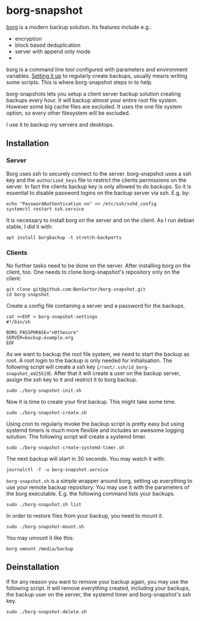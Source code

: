 # borg-snapshot
[borg](https://www.borgbackup.org/) is a modern backup solution. Its features include e.g.:
 * encryption
 * block based deduplication
 * server with append only mode
 *

borg is a command line tool configured with parameters and environment variables. [Setting it up](https://borgbackup.readthedocs.io/en/stable/) to regularly create backups, usually means writing some scripts. This is where borg-snapshot steps in to help.

borg-snapshots lets you setup a client server backup solution creating backups every hour. It will backup almost your entire root file system. However some big cache files are excluded. It uses the one file system option, so every other filesystem will be excluded.

I use it to backup my servers and desktops.


## Installation
### Server
Borg uses ssh to securely connect to the server. borg-snapshot uses a ssh key and the ```authorized_keys``` file to restrict the clients permissions on the server. In fact the clients backup key is only allowed to do backups. So it is essential to disable password logins on the backup server via ssh. E.g. by:
```
echo "PasswordAuthentication no" >> /etc/ssh/sshd_config
systemctl restart ssh.service
```
It is necessary to install borg on the server and on the client. As I run debian stable, I did it with:
```
apt install borgbackup -t stretch-backports
```

### Clients
No further tasks need to be done on the server.
After installing borg on the client, too. One needs to clone borg-snapshot's repository only on the client:

```
git clone git@github.com:BenSartor/borg-snapshot.git
cd borg-snapshot
```

Create a config file containing a server and a password for the backups.
```
cat <<EOF > borg-snapshot-settings
#!/bin/sh

BORG_PASSPHRASE="n0t5ecure"
SERVER=backup.example.org
EOF
```

As we want to backup the root file system, we need to start the backup as root.
A root login to the backup is only needed for initialisation. The following script will create a ssh key (```/root/.ssh/id_borg-snapshot_ed25519```).
After that it will create a user on the backup server, assign the ssh key to it and restrict it to borg backup.
```
sudo ./borg-snapshot-init.sh
```

Now it is time to create your first backup. This might take some time.
```
sudo ./borg-snapshot-create.sh
```

Using cron to regularly invoke the backup script is pretty easy but using systemd timers is much more flexible and includes an awesome logging solution. The following script will create a systemd timer.
```
sudo ./borg-snapshot-create-systemd-timer.sh
```
The next backup will start in 30 seconds. You may watch it with:
```
journalctl -f -u borg-snapshot.service
```

```borg-snapshot.sh``` is a simple wrapper around borg, setting up everything to use your remote backup repository. You may use it with the parameters of the borg executable. E.g. the following command lists your backups.
```
sudo ./borg-snapshot.sh list
```

In order to restore files from your backup, you need to mount it.
```
sudo ./borg-snapshot-mount.sh
```
You may umount it like this:
```
borg umount /media/backup
```

## Deinstallation
If for any reason you want to remove your backup again, you may use the following script. It will remove everything created, including your backups, the backup user on the server, the systemd timer and borg-snapshot's ssh key.
```
sudo ./borg-snapshot-delete.sh
```
